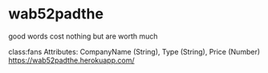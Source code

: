 # wab52padthe
good words cost nothing but are worth much


class:fans Attributes: CompanyName (String), Type (String), Price (Number)<br>
<https://wab52padthe.herokuapp.com/>
